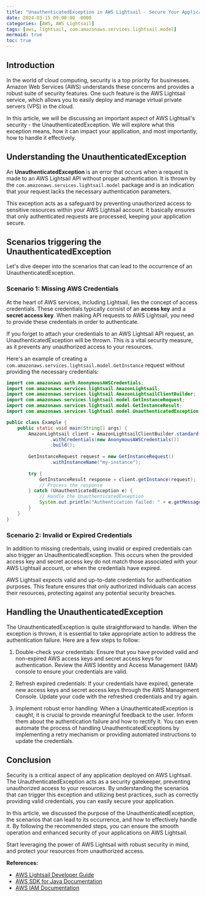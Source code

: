 ```yaml
---
title: "UnauthenticatedException in AWS Lightsail - Secure Your Application Easily"
date: 2024-03-15 09:00:00 -0000
categories: [AWS, AWS Lightsail]
tags: [aws, lightsail, com.amazonaws.services.lightsail.model]
mermaid: true
toc: true
---
```



## Introduction

In the world of cloud computing, security is a top priority for businesses. Amazon Web Services (AWS) understands these concerns and provides a robust suite of security features. One such feature is the AWS Lightsail service, which allows you to easily deploy and manage virtual private servers (VPS) in the cloud.

In this article, we will be discussing an important aspect of AWS Lightsail's security - the UnauthenticatedException. We will explore what this exception means, how it can impact your application, and most importantly, how to handle it effectively.

## Understanding the UnauthenticatedException

An **UnauthenticatedException** is an error that occurs when a request is made to an AWS Lightsail API without proper authentication. It is thrown by the `com.amazonaws.services.lightsail.model` package and is an indication that your request lacks the necessary authentication parameters.

This exception acts as a safeguard by preventing unauthorized access to sensitive resources within your AWS Lightsail account. It basically ensures that only authenticated requests are processed, keeping your application secure.

## Scenarios triggering the UnauthenticatedException

Let's dive deeper into the scenarios that can lead to the occurrence of an UnauthenticatedException.

### Scenario 1: Missing AWS Credentials

At the heart of AWS services, including Lightsail, lies the concept of access credentials. These credentials typically consist of an **access key** and a **secret access key**. When making API requests to AWS Lightsail, you need to provide these credentials in order to authenticate.

If you forget to attach your credentials to an AWS Lightsail API request, an UnauthenticatedException will be thrown. This is a vital security measure, as it prevents any unauthorized access to your resources.

Here's an example of creating a `com.amazonaws.services.lightsail.model.GetInstance` request without providing the necessary credentials:

```java
import com.amazonaws.auth.AnonymousAWSCredentials;
import com.amazonaws.services.lightsail.AmazonLightsail;
import com.amazonaws.services.lightsail.AmazonLightsailClientBuilder;
import com.amazonaws.services.lightsail.model.GetInstanceRequest;
import com.amazonaws.services.lightsail.model.GetInstanceResult;
import com.amazonaws.services.lightsail.model.UnauthenticatedException;

public class Example {
    public static void main(String[] args) {
        AmazonLightsail client = AmazonLightsailClientBuilder.standard()
                .withCredentials(new AnonymousAWSCredentials())
                .build();
        
        GetInstanceRequest request = new GetInstanceRequest()
                .withInstanceName("my-instance");
        
        try {
            GetInstanceResult response = client.getInstance(request);
            // Process the response
        } catch (UnauthenticatedException e) {
            // Handle the UnauthenticatedException
            System.out.println("Authentication failed: " + e.getMessage());
        }
    }
}
```

### Scenario 2: Invalid or Expired Credentials

In addition to missing credentials, using invalid or expired credentials can also trigger an UnauthenticatedException. This occurs when the provided access key and secret access key do not match those associated with your AWS Lightsail account, or when the credentials have expired.

AWS Lightsail expects valid and up-to-date credentials for authentication purposes. This feature ensures that only authorized individuals can access their resources, protecting against any potential security breaches.

## Handling the UnauthenticatedException

The UnauthenticatedException is quite straightforward to handle. When the exception is thrown, it is essential to take appropriate action to address the authentication failure. Here are a few steps to follow:

1. Double-check your credentials: Ensure that you have provided valid and non-expired AWS access keys and secret access keys for authentication. Review the AWS Identity and Access Management (IAM) console to ensure your credentials are valid.

2. Refresh expired credentials: If your credentials have expired, generate new access keys and secret access keys through the AWS Management Console. Update your code with the refreshed credentials and try again.

3. Implement robust error handling: When a UnauthenticatedException is caught, it is crucial to provide meaningful feedback to the user. Inform them about the authentication failure and how to rectify it. You can even automate the process of handling UnauthenticatedExceptions by implementing a retry mechanism or providing automated instructions to update the credentials.

## Conclusion

Security is a critical aspect of any application deployed on AWS Lightsail. The UnauthenticatedException acts as a security gatekeeper, preventing unauthorized access to your resources. By understanding the scenarios that can trigger this exception and utilizing best practices, such as correctly providing valid credentials, you can easily secure your application.

In this article, we discussed the purpose of the UnauthenticatedException, the scenarios that can lead to its occurrence, and how to effectively handle it. By following the recommended steps, you can ensure the smooth operation and enhanced security of your applications on AWS Lightsail.

Start leveraging the power of AWS Lightsail with robust security in mind, and protect your resources from unauthorized access.

**References:**

- [AWS Lightsail Developer Guide](https://docs.aws.amazon.com/lightsail/latest/developerguide/Welcome.html)
- [AWS SDK for Java Documentation](https://docs.aws.amazon.com/sdk-for-java/index.html)
- [AWS IAM Documentation](https://docs.aws.amazon.com/IAM/latest/UserGuide/introduction.html)